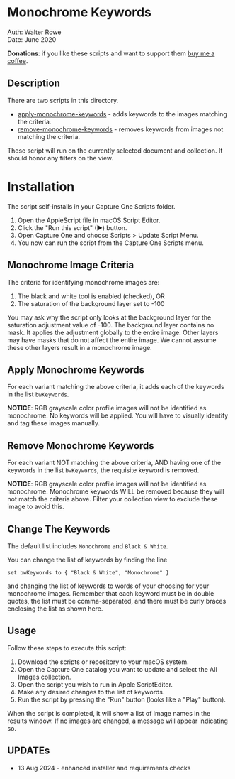 # Monochrome Keywords

Auth: Walter Rowe<br>
Date: June 2020

**Donations**: if you like these scripts and want to support them [buy me a coffee](https://buymeacoffee.com/walterrowe).

## Description

There are two scripts in this directory.

* [apply-monochrome-keywords](apply-monochrome-keywords.applescript) - adds keywords to the images matching the criteria.
* [remove-monochrome-keywords](remove-monochrome-keywords.applescript) - removes keywords from images not matching the criteria.

These script will run on the currently selected document and collection. It should honor any filters on the view.

# Installation

The script self-installs in your Capture One Scripts folder.

1. Open the AppleScript file in macOS Script Editor.
1. Click the "Run this script" (&#9654;) button.
1. Open Capture One and choose Scripts > Update Script Menu.
1. You now can run the script from the Capture One Scripts menu.

## Monochrome Image Criteria

The criteria for identifying monochrome images are:

1. The black and white tool is enabled (checked), OR
2. The saturation of the background layer set to -100

You may ask why the script only looks at the background layer for the saturation adjustment value of -100. The background layer contains no mask. It applies the adjustment globally to the entire image. Other layers may have masks that do not affect the entire image. We cannot assume these other layers result in a monochrome image.

## Apply Monochrome Keywords

For each variant matching the above criteria, it adds each of the keywords in the list ```bwKeywords```.

**NOTICE**: RGB grayscale color profile images will not be identified as monochrome. No keywords will be applied. You will have to visually identify and tag these images manually.

## Remove Monochrome Keywords

For each variant NOT matching the above criteria, AND having one of the keywords in the list ```bwKeywords```, the requisite keyword is removed.

**NOTICE**: RGB grayscale color profile images will not be identified as monochrome. Monochrome keywords WILL be removed because they will not match the criteria above. Filter your collection view to exclude these image to avoid this.

## Change The Keywords

The default list includes ```Monochrome``` and ```Black & White```.

You can change the list of keywords by finding the line

```
set bwKeywords to { "Black & White", "Monochrome" }
```

and changing the list of keywords to words of your choosing for your monochrome images. Remember that each keyword must be in double quotes, the list must be comma-separated, and there must be curly braces enclosing the list as shown here.

## Usage

Follow these steps to execute this script:

1. Download the scripts or repository to your macOS system.
2. Open the Capture One catalog you want to update and select the All Images collection.
3. Open the script you wish to run in Apple ScriptEditor.
4. Make any desired changes to the list of keywords.
5. Run the script by pressing the "Run" button (looks like a "Play" button).

When the script is completed, it will show a list of image names in the results window. If no images are changed, a message will appear indicating so.

## UPDATEs

- 13 Aug 2024 - enhanced installer and requirements checks

